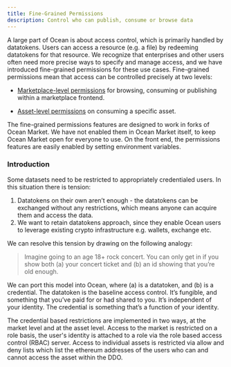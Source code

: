 ```yaml
---
title: Fine-Grained Permissions 
description: Control who can publish, consume or browse data
---
```



A large part of Ocean is about access control, which is primarily handled by datatokens. Users can access a resource (e.g. a file) by redeeming datatokens for that resource. We recognize that enterprises and other users often need more precise ways to specify and manage access, and we have introduced fine-grained permissions for these use cases. 
Fine-grained permissions mean that access can be controlled precisely at two levels:

- [Marketplace-level permissions](./rbac) for browsing, consuming or publishing within a marketplace frontend.

- [Asset-level permissions](./allow-deny-lists) on consuming a specific asset.

The fine-grained permissions features are designed to work in forks of Ocean Market. We have not enabled them in Ocean Market itself, to keep Ocean Market open for everyone to use. On the front end, the permissions features are easily enabled by setting environment variables.

### Introduction

Some datasets need to be restricted to appropriately credentialed users. In this situation there is tension:

1. Datatokens on their own aren’t enough - the datatokens can be exchanged without any restrictions, which means anyone can acquire them and access the data. 
2. We want to retain datatokens approach, since they enable Ocean users to leverage existing crypto infrastructure e.g. wallets, exchange etc.

We can resolve this tension by drawing on the following analogy:

> Imagine going to an age 18+ rock concert. You can only get in if you show both (a) your concert ticket and (b) an id showing that you’re old enough. 

We can port this model into Ocean, where (a) is a datatoken, and (b) is a credential. The datatoken is the baseline access control. It’s fungible, and something that you’ve paid for or had shared to you. It’s independent of your identity. The credential is something that’s a function of your identity. 

The credential based restrictions are implemented in two ways, at the market level and at the asset level. Access to the market is restricted on a role basis, the user's identity is attached to a role via the role based access control (RBAC) server. Access to individual assets is restricted via allow and deny lists which list the ethereum addresses of the users who can and cannot access the asset within the DDO.


